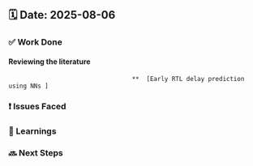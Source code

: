 ## 🗓️ Date: 2025-08-06

### ✅ Work Done
#### Reviewing the literature
                                      **  [Early RTL delay prediction using NNs ]
### ❗ Issues Faced


### 📝 Learnings


### 🔜 Next Steps


